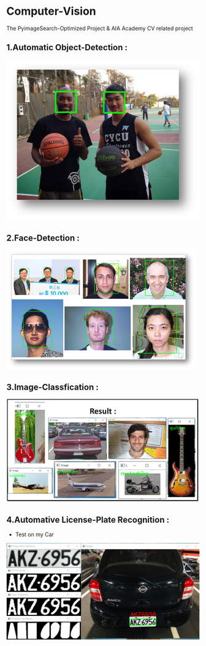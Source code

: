 # Computer-Vision

The PyimageSearch-Optimized Project & AIA Academy CV related project

##  1.Automatic Object-Detection : 

![image](data/chp_1_0_basletball.png)


## 2.Face-Detection : 

![image](data/chp_2_2_Test_Detector.png)

## 3.Image-Classfication : 

![image](data/chp_4_6_Classified_Result.png)


## 4.Automative License-Plate Recognition  :

- Test on my Car 

![image](data/Car_Label.png)

